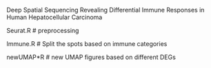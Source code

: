 Deep Spatial Sequencing Revealing Differential Immune Responses in Human Hepatocellular Carcinoma

Seurat.R # preprocessing

Immune.R # Split the spots based on immune categories

newUMAP*R # new UMAP figures based on different DEGs

